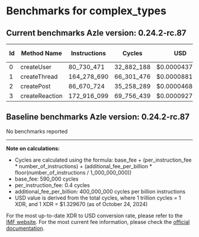 # Benchmarks for complex_types

## Current benchmarks Azle version: 0.24.2-rc.87

| Id  | Method Name    | Instructions | Cycles     | USD           | USD/Million Calls |
| --- | -------------- | ------------ | ---------- | ------------- | ----------------- |
| 0   | createUser     | 80_730_471   | 32_882_188 | $0.0000437225 | $43.72            |
| 1   | createThread   | 164_278_690  | 66_301_476 | $0.0000881591 | $88.15            |
| 2   | createPost     | 86_670_724   | 35_258_289 | $0.0000468819 | $46.88            |
| 3   | createReaction | 172_916_099  | 69_756_439 | $0.0000927530 | $92.75            |

## Baseline benchmarks Azle version: 0.24.2-rc.87

No benchmarks reported

---

**Note on calculations:**

-   Cycles are calculated using the formula: base_fee + (per_instruction_fee \* number_of_instructions) + (additional_fee_per_billion \* floor(number_of_instructions / 1_000_000_000))
-   base_fee: 590_000 cycles
-   per_instruction_fee: 0.4 cycles
-   additional_fee_per_billion: 400_000_000 cycles per billion instructions
-   USD value is derived from the total cycles, where 1 trillion cycles = 1 XDR, and 1 XDR = $1.329670 (as of October 24, 2024)

For the most up-to-date XDR to USD conversion rate, please refer to the [IMF website](https://www.imf.org/external/np/fin/data/rms_sdrv.aspx).
For the most current fee information, please check the [official documentation](https://internetcomputer.org/docs/current/developer-docs/gas-cost#execution).
